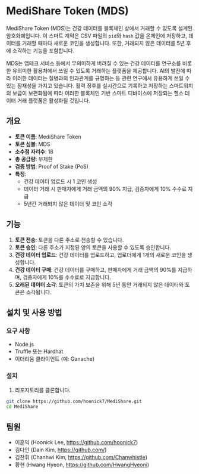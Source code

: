 # MediShare Token (MDS)

MediShare Token (MDS)는 건강 데이터를 블록체인 상에서 거래할 수 있도록 설계된 암호화폐입니다. 이 스마트 계약은 CSV 파일의 `pid`와 `hash` 값을 온체인에 저장하고, 데이터를 거래할 때마다 새로운 코인을 생성합니다. 또한, 거래되지 않은 데이터를 5년 후에 소각하는 기능을 포함합니다.

MDS는 앱테크 서비스 등에서 무의미하게 버려질 수 있는 건강 데이터를 연구소를 비롯한 유의미한 활용처에서 쓰일 수 있도록 거래하는 플랫폼을 제공합니다. AI의 발전에 따라 이러한 데이터는 질병과의 인과관계를 규명하는 등 관련 연구에서 유용하게 쓰일 수 있는 잠재성을 가지고 있습니다. 활력 징후를 실시간으로 기록하고 저장하는 스마트워치의 보급이 보편화됨에 따라 이러한 블록체인 기반 스마트 디바이스에 저장되는 헬스 데이터 거래 플랫폼은 활성화될 것입니다. 

## 개요

- **토큰 이름**: MediShare Token
- **토큰 심볼**: MDS
- **소수점 자리수**: 18
- **총 공급량**: 무제한
- **검증 방법**: Proof of Stake (PoS)
- **특징**:
  - 건강 데이터 업로드 시 1 코인 생성
  - 데이터 거래 시 판매자에게 거래 금액의 90% 지급, 검증자에게 10% 수수료 지급
  - 5년간 거래되지 않은 데이터 및 코인 소각

## 기능

1. **토큰 전송**: 토큰을 다른 주소로 전송할 수 있습니다.
2. **토큰 승인**: 다른 주소가 지정된 양의 토큰을 사용할 수 있도록 승인합니다.
3. **건강 데이터 업로드**: 건강 데이터를 업로드하고, 업로더에게 1개의 새로운 코인을 생성합니다.
4. **건강 데이터 구매**: 건강 데이터를 구매하고, 판매자에게 거래 금액의 90%를 지급하며, 검증자에게 10%를 수수료로 지급합니다.
5. **오래된 데이터 소각**: 토큰의 가치 보존을 위해 5년 동안 거래되지 않은 데이터와 토큰은 소각됩니다.

## 설치 및 사용 방법

### 요구 사항

- Node.js
- Truffle 또는 Hardhat
- 이더리움 클라이언트 (예: Ganache)

### 설치

1. 리포지토리를 클론합니다.

```bash
git clone https://github.com/hoonick7/MediShare.git
cd MediShare
```

## 팀원

- 이훈익 (Hoonick Lee, https://github.com/hoonick7)
- 김다인 (Dain Kim, https://github.com/)
- 김찬휘 (Chanhwi Kim, https://github.com/Chanwhistle)
- 황현 (Hwang Hyeon, https://github.com/HwangHyeoni)